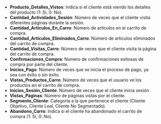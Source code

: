 - **Producto_Detalles_Vistos**: Indica si el cliente está viendo los detalles del producto (1: Sí, 0: No).
- **Cantidad_Actividades_Sesión**: Número de veces que el cliente visita diferentes páginas durante la sesión.
- **Cantidad_Artículos_En_Carro**: Número de artículos en el carrito de compra.
- **Cantidad_Artículos_Eliminados_Carro**: Número de artículos eliminados del carrito de compra.
- **Cantidad_Visitas_Carro**: Número de veces que el cliente visita la página del carrito de compra.
- **Confirmaciones_Compra**: Número de confirmaciones exitosas de compra por parte del cliente.
- **Inicios_Pago**: Número de veces que se inicia el proceso de pago, ya sea con éxito o sin éxito.
- **Vistas_Productos_Carro**: Número de veces que el usuario ve los productos en el carrito de compra.
- **Inicios_Sesión_Cliente**: Número de veces que el cliente inicia sesión.
- **Vistas_Páginas**: Número de páginas vistas por el cliente.
- **Segmento_Cliente**: Categoría a la que pertenece el cliente (Cliente Objetivo, Cliente  Leal, Cliente No Segmentado).
- **Abandono_Carro**: Indica si el cliente ha abandonado el carrito de compra (1: Sí, 0: No).
